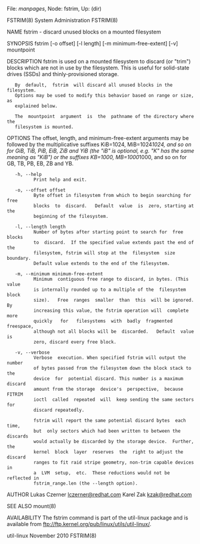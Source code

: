File: *manpages*,  Node: fstrim,  Up: (dir)

FSTRIM(8)                    System Administration                   FSTRIM(8)



NAME
       fstrim - discard unused blocks on a mounted filesystem

SYNOPSIS
       fstrim [-o offset] [-l length] [-m minimum-free-extent] [-v] mountpoint


DESCRIPTION
       fstrim  is  used  on a mounted filesystem to discard (or "trim") blocks
       which are not in use by the filesystem.  This is useful for solid-state
       drives (SSDs) and thinly-provisioned storage.

       By  default,  fstrim  will discard all unused blocks in the filesystem.
       Options may be used to modify this behavior based on range or size,  as
       explained below.

       The  mountpoint  argument  is  the  pathname of the directory where the
       filesystem is mounted.


OPTIONS
       The offset, length, and minimum-free-extent arguments may  be  followed
       by  the  multiplicative suffixes KiB=1024, MiB=1024*1024, and so on for
       GiB, TiB, PiB, EiB, ZiB and YiB (the "iB" is optional, e.g. "K" has the
       same meaning as "KiB") or the suffixes KB=1000, MB=1000*1000, and so on
       for GB, TB, PB, EB, ZB and YB.

       -h, --help
              Print help and exit.

       -o, --offset offset
              Byte offset in filesystem from which to begin searching for free
              blocks  to  discard.   Default  value  is  zero, starting at the
              beginning of the filesystem.

       -l, --length length
              Number of bytes after starting point to search for  free  blocks
              to  discard.  If the specified value extends past the end of the
              filesystem, fstrim will stop at the  filesystem  size  boundary.
              Default value extends to the end of the filesystem.

       -m, --minimum minimum-free-extent
              Minimum  contiguous free range to discard, in bytes. (This value
              is internally rounded up to a multiple of the  filesystem  block
              size).   Free  ranges  smaller  than  this  will be ignored.  By
              increasing this value, the fstrim operation will  complete  more
              quickly   for   filesystems  with  badly  fragmented  freespace,
              although not all blocks will be  discarded.   Default  value  is
              zero, discard every free block.

       -v, --verbose
              Verbose  execution. When specified fstrim will output the number
              of bytes passed from the filesystem down the block stack to  the
              device  for  potential discard. This number is a maximum discard
              amount from the storage  device's  perspective,  because  FITRIM
              ioctl  called  repeated  will  keep sending the same sectors for
              discard repeatedly.

              fstrim will report the same potential discard bytes  each  time,
              but  only sectors which had been written to between the discards
              would actually be discarded by the storage device.  Further, the
              kernel  block  layer  reserves  the  right to adjust the discard
              ranges to fit raid stripe geometry, non-trim capable devices  in
              a  LVM  setup,  etc.  These reductions would not be reflected in
              fstrim_range.len (the --length option).


AUTHOR
       Lukas Czerner <lczerner@redhat.com>
       Karel Zak <kzak@redhat.com>

SEE ALSO
       mount(8)

AVAILABILITY
       The fstrim command is part of the util-linux package and  is  available
       from ftp://ftp.kernel.org/pub/linux/utils/util-linux/.



util-linux                       November 2010                       FSTRIM(8)
